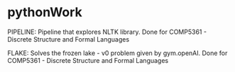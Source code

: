 # pythonWork

PIPELINE: Pipeline that explores NLTK library. Done for COMP5361 - Discrete Structure and Formal Languages

FLAKE: Solves the frozen lake - v0 problem given by gym.openAI. Done for COMP5361 - Discrete Structure and Formal Languages
